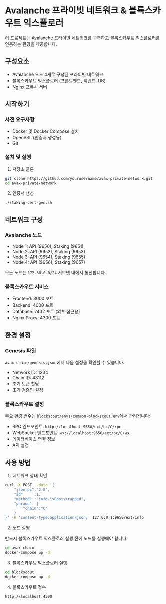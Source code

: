 # Avalanche 프라이빗 네트워크 & 블록스카우트 익스플로러

이 프로젝트는 Avalanche 프라이빗 네트워크를 구축하고 블록스카우트 익스플로러를 연동하는 환경을 제공합니다.

## 구성요소

- Avalanche 노드 4개로 구성된 프라이빗 네트워크
- 블록스카우트 익스플로러 (프론트엔드, 백엔드, DB)
- Nginx 프록시 서버

## 시작하기

### 사전 요구사항

- Docker 및 Docker Compose 설치
- OpenSSL (인증서 생성용)
- Git

### 설치 및 실행

1. 저장소 클론

```bash
git clone https://github.com/yourusername/avax-private-network.git
cd avax-private-network
```

2. 인증서 생성

```bash
./staking-cert-gen.sh
```

## 네트워크 구성

### Avalanche 노드

- Node 1: API (9650), Staking (9651)
- Node 2: API (9652), Staking (9653)
- Node 3: API (9654), Staking (9655)
- Node 4: API (9656), Staking (9657)

모든 노드는 `172.30.0.0/24` 서브넷 내에서 통신합니다.

### 블록스카우트 서비스

- Frontend: 3000 포트
- Backend: 4000 포트
- Database: 7432 포트 (외부 접근용)
- Nginx Proxy: 4300 포트

## 환경 설정

### Genesis 파일

`avax-chain/genesis.json`에서 다음 설정을 확인할 수 있습니다:

- Network ID: 1234
- Chain ID: 43112
- 초기 토큰 할당
- 초기 검증인 설정

### 블록스카우트 설정

주요 환경 변수는 `blockscout/envs/common-blockscout.env`에서 관리됩니다:

- RPC 엔드포인트: `http://localhost:9650/ext/bc/C/rpc`
- WebSocket 엔드포인트: `ws://localhost:9650/ext/bc/C/ws`
- 데이터베이스 연결 정보
- API 설정

## 사용 방법

1. 네트워크 상태 확인

```bash
curl -X POST --data '{
    "jsonrpc":"2.0",
    "id"     :1,
    "method" :"info.isBootstrapped",
    "params": {
        "chain":"C"
    }
}' -H 'content-type:application/json;' 127.0.0.1:9650/ext/info
```

2. 노드 실행

반드시 블록스카우트 익스플로러 실행 전에 노드를 실행해야 합니다.

```bash
cd avax-chain
docker-compose up -d
```

3. 블록스카우트 익스플로러 실행

```bash
cd blockscout
docker-compose up -d
```

4. 블록스카우트 접속

```
http://localhost:4300
```
